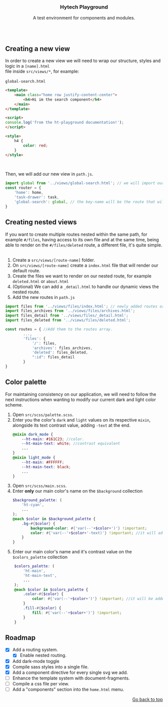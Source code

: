 <div align="center">
  <h3 align="center" name="top">Hytech Playground</h2>
  <p align="center">
    A test environment for components and modules.
    </p>
</div>
<br />
<br />

## Creating a new view
In order to create a new view we will need to wrap our structure, styles and logic in a `[name].html`  <br/>
file inside `src/views/*`, for example: <br/><br/>
`global-search.html`
```html 
<template>
    <main class="home row justify-content-center">
        <h4>Hi im the search component</h4>
    </main>
</template>

<script>
console.log('from the ht-playground documentation!');
</script>

<style>
    h4 {
        color: red;
    }
</style>

```
<br />

Then, we will add our new view in `path.js`.

```javascript
import global from '../views/global-search.html'; // we will import our new file.
const router = {
    'home': home,
    'task-drawer': task,
    'global-search': global, // the key-name will be the route that will display our view.
}
```

## Creating nested views
If you want to create multiple routes nested within the same path, for example `#/files`,
having access to its own file and at the same time, being able to render on the `#/files/deleted`
route, a different file, it's quite simple.
<br/><br/>

1. Create a `src/views/[route-name]` folder.
2. On `src/views/[route-name]` create a `index.html` file that will render our default route.
3. Create the files we want to render on our nested route, for example `deleted.html` or `about.html`
4. (Optional) We can add a `_detail.html` to handle our dynamic views the nested route.
5. Add the new routes in `path.js`

```javascript
import files from '../views/files/index.html'; // newly added routes or files
import files_archives from '../views/files/archives.html';
import files_detail from '../views/files/_detail.html';
import files_deleted from '../views/files/deleted.html';

const routes = { //Add them to the routes array.
        ...,
        'files': {
            '/': files,
            'archives': files_archives,
            'deleted': files_deleted,
            ":id": files_detail
        }
}
```

## Color palette
For maintaining consistency on our application, we will need to follow the next 
instructions when wanting to modify our current dark and light color scheme.

1. Open `src/scss/palette.scss`.
2. Enter you the color's `dark` and `light` values on its respective `mixin`, alongside its text contrast value, adding `-text` at the end.
    ```scss
    @mixin dark_mode {
        --ht-main: #161C23; //color.
        --ht-main-text: white; //contrast equivalent
        ...
    }
    @mixin light_mode {
        --ht-main: #FFFFFF;
        --ht-main-text: black;
        ...
    }
    ```
3. Open `src/scss/main.scss`.
4. Enter **only** our main color's name on the `$background` collection  
    ```scss
    $background_palette: (
        'ht-cyan',
        ...
    );
    @each $color in $background_palette {
        .bg-#{$color} {
            background-color: #{'var(--'+$color+')'} !important;
            color: #{'var(--'+$color+'-text)'} !important; //it will add its --text value automatically
        }
    }
    ```
5. Enter our main color's name and it's contrast value on the `$colors_palette` collection  
```scss
    $colors_palette: (
        'ht-main',
        'ht-main-text',
        ...
    );
    @each $color in $colors_palette {
        .color-#{$color} {
            color: #{'var(--'+$color+')'} !important; //it will be added as class to modify our texts color.
        }
        .fill-#{$color} {
            fill: #{'var(--'+$color+')'} !important;
        }
    }
```

<!-- ROADMAP -->
## Roadmap

- [x] Add a routing system.
  - [x] Enable nested routing.  
- [x] Add dark-mode toggle
- [x] Compile sass styles into a single file.
- [x] Add a component directive for every single svg we add. 
- [ ] Enhance the template system with document-fragments.
- [ ] Compile a css file per view.
- [ ] Add a "components" section into the `home.html` menu. 

<p align="right"><a href="#top">Go back to top</a></p>

